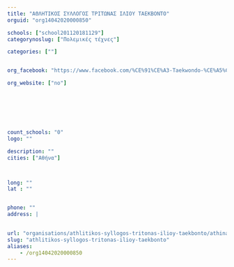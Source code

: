 ```yaml
---
title: "ΑΘΛΗΤΙΚΟΣ ΣΥΛΛΟΓΟΣ ΤΡΙΤΩΝΑΣ ΙΛΙΟΥ ΤΑΕΚΒΟΝΤΟ"
orguid: "org14042020000850"

schools: ["school201120181129"]
categorynoslug: ["Πολεμικές τέχνες"]

categories: [""]


org_facebook: "https://www.facebook.com/%CE%91%CE%A3-Taekwondo-%CE%A5%CF%80%CE%AD%CF%81%CE%BC%CE%B1%CF%87%CE%BF%CF%82-%CE%99%CE%BB%CE%AF%CE%BF%CF%85-1484635411840959/"

org_website: ["no"]







count_schools: "0"
logo: ""

description: ""
cities: ["Αθήνα"]



long: ""
lat : ""


phone: ""
address: |
    

url: "organisations/athlitikos-syllogos-tritonas-ilioy-taekbonto/athina/"
slug: "athlitikos-syllogos-tritonas-ilioy-taekbonto"
aliases:
    - /org14042020000850
---
```



